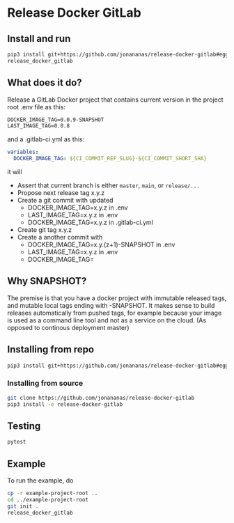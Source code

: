 
# Release Docker GitLab

## Install and run

```sh
pip3 install git+https://github.com/jonananas/release-docker-gitlab#egg=release-docker-gitlab
release_docker_gitlab
```

## What does it do?

Release a GitLab Docker project that contains current version in the project root .env file as this:

```txt
DOCKER_IMAGE_TAG=0.0.9-SNAPSHOT
LAST_IMAGE_TAG=0.0.8
```

and a .gitlab-ci.yml as this:

```yaml
variables:
  DOCKER_IMAGE_TAG: ${CI_COMMIT_REF_SLUG}-${CI_COMMIT_SHORT_SHA}
```

it will

- Assert that current branch is either `master`, `main`, or `release/...`
- Propose next release tag x.y.z
- Create a git commit with updated
    - DOCKER_IMAGE_TAG=x.y.z in .env
    - LAST_IMAGE_TAG=x.y.z in .env
    - DOCKER_IMAGE_TAG=x.y.z in .gitlab-ci.yml
- Create git tag x.y.z
- Create a another commit with
    - DOCKER_IMAGE_TAG=x.y.(z+1)-SNAPSHOT in .env
    - LAST_IMAGE_TAG=x.y.z in .env
    - DOCKER_IMAGE_TAG=<any string>


## Why SNAPSHOT?

The premise is that you have a docker project with immutable released tags, and mutable local tags ending with -SNAPSHOT.
It makes sense to build releases automatically from pushed tags, for example because your image is used as a command line tool and not as a service on the cloud. (As opposed to continous deployment master)

## Installing from repo

```sh
pip3 install git+https://github.com/jonananas/release-docker-gitlab#egg=release-docker-gitlab
```

### Installing from source

```sh
git clone https://github.com/jonananas/release-docker-gitlab
pip3 install -e release-docker-gitlab
```

## Testing

```sh
pytest
```

## Example

To run the example, do
```sh
cp -r example-project-root ..
cd ../example-project-root
git init .
release_docker_gitlab
```
